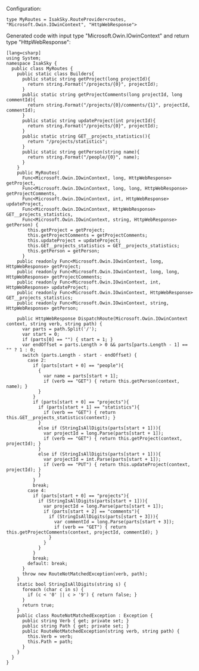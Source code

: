 Configuration:

    type MyRoutes = IsakSky.RouteProvider<routes, "Microsoft.Owin.IOwinContext", "HttpWebResponse">


Generated code with input type "Microsoft.Owin.IOwinContext" and return type "HttpWebResponse":

    [lang=csharp]
    using System;
    namespace IsakSky {
      public class MyRoutes {
        public static class Builders{
          public static string getProject(long projectId){
            return string.Format("/projects/{0}", projectId);
          }
          public static string getProjectComments(long projectId, long commentId){
            return string.Format("/projects/{0}/comments/{1}", projectId, commentId);
          }
          public static string updateProject(int projectId){
            return string.Format("/projects/{0}", projectId);
          }
          public static string GET__projects_statistics(){
            return "/projects/statistics";
          }
          public static string getPerson(string name){
            return string.Format("/people/{0}", name);
          }
        }
        public MyRoutes(
          Func<Microsoft.Owin.IOwinContext, long, HttpWebResponse> getProject,
          Func<Microsoft.Owin.IOwinContext, long, long, HttpWebResponse> getProjectComments,
          Func<Microsoft.Owin.IOwinContext, int, HttpWebResponse> updateProject,
          Func<Microsoft.Owin.IOwinContext, HttpWebResponse> GET__projects_statistics,
          Func<Microsoft.Owin.IOwinContext, string, HttpWebResponse> getPerson) {
            this.getProject = getProject;
            this.getProjectComments = getProjectComments;
            this.updateProject = updateProject;
            this.GET__projects_statistics = GET__projects_statistics;
            this.getPerson = getPerson;
          }
        public readonly Func<Microsoft.Owin.IOwinContext, long, HttpWebResponse> getProject;
        public readonly Func<Microsoft.Owin.IOwinContext, long, long, HttpWebResponse> getProjectComments;
        public readonly Func<Microsoft.Owin.IOwinContext, int, HttpWebResponse> updateProject;
        public readonly Func<Microsoft.Owin.IOwinContext, HttpWebResponse> GET__projects_statistics;
        public readonly Func<Microsoft.Owin.IOwinContext, string, HttpWebResponse> getPerson;
    
        public HttpWebResponse DispatchRoute(Microsoft.Owin.IOwinContext context, string verb, string path) {
          var parts = path.Split('/');
          var start = 0;
          if (parts[0] == "") { start = 1; }
          var endOffset = parts.Length > 0 && parts[parts.Length - 1] == "" ? 1 : 0;
          switch (parts.Length - start - endOffset) {
            case 2:
              if (parts[start + 0] == "people"){
                {
                  var name = parts[start + 1];
                  if (verb == "GET") { return this.getPerson(context, name); }
                }
              }
              if (parts[start + 0] == "projects"){
                if (parts[start + 1] == "statistics"){
                  if (verb == "GET") { return this.GET__projects_statistics(context); }
                }
                else if (StringIsAllDigits(parts[start + 1])){
                  var projectId = long.Parse(parts[start + 1]);
                  if (verb == "GET") { return this.getProject(context, projectId); }
                }
                else if (StringIsAllDigits(parts[start + 1])){
                  var projectId = int.Parse(parts[start + 1]);
                  if (verb == "PUT") { return this.updateProject(context, projectId); }
                }
              }
              break;
            case 4:
              if (parts[start + 0] == "projects"){
                if (StringIsAllDigits(parts[start + 1])){
                  var projectId = long.Parse(parts[start + 1]);
                  if (parts[start + 2] == "comments"){
                    if (StringIsAllDigits(parts[start + 3])){
                      var commentId = long.Parse(parts[start + 3]);
                      if (verb == "GET") { return this.getProjectComments(context, projectId, commentId); }
                    }
                  }
                }
              }
              break;
            default: break;
          }
          throw new RouteNotMatchedException(verb, path);
        }
        static bool StringIsAllDigits(string s) {
          foreach (char c in s) {
            if (c < '0' || c > '9') { return false; }
          }
          return true;
        }
        public class RouteNotMatchedException : Exception {
          public string Verb { get; private set; }
          public string Path { get; private set; }
          public RouteNotMatchedException(string verb, string path) {
            this.Verb = verb;
            this.Path = path;
          }
        }
      }
    }
    
    
